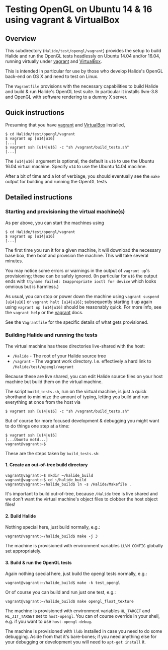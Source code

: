 # Testing OpenGL on Ubuntu 14 & 16 using vagrant & VirtualBox

## Overview

This subdirectory (`Halide/test/opengl/vagrant`) provides the setup to build Halide and run the OpenGL tests headlessly on Ubuntu 14.04 and/or 16.04, running virtually under [vagrant](http://vagrantup.com) and [VirtualBox](https://www.virtualbox.org).

This is intended in particular for use by those who develop Halide's OpenGL back-end on OS X and need to test on Linux.

The `Vagrantfile` provisions with the necessary capabilities to build Halide and build & run Halide's OpenGL test suite.  In particular it installs llvm-3.8 and OpenGL with software rendering to a dummy X server.

## Quick instructions

Presuming that you have [vagrant](http://vagrantup.com) and [VirtualBox](https://www.virtualbox.org) installed,

```
$ cd Halide/test/opengl/vagrant
$ vagrant up [u14|u16]
[...]
$ vagrant ssh [u14|u16] -c "sh /vagrant/build_tests.sh"
[...]
```

The `[u14|u16]` argument is optional, the default is `u16` to use the Ubuntu 16.04 virtual machine.  Specify `u14` to use the Ubuntu 14.04 macihne.

After a bit of time and a lot of verbiage, you should eventually see the `make` output for building and running the OpenGL tests

## Detailed instructions

### Starting and provisioning the virtual machine(s)

As per above, you can start the machines using

```
$ cd Halide/test/opengl/vagrant
$ vagrant up [u14|u16]
[...]
```

The first time you run it for a given machine, it will download the necessary base box, then boot and provision the machine.  This will take several minutes.

You may notice some errors or warnings in the output of `vagrant up`'s provisioning; these can be safely ignored.  (In particular for `u16` the output ends with `ttyname failed: Inappropriate ioctl for device` which looks omnious but is harmless.)

As usual, you can stop or power down the machine using `vagrant suspend [u14|u16]` or `vagrant halt [u14|u16]`; subsequently starting it up again using `vagrant up [u14|u16]` should be reasonably quick.  For more info, see the `vagrant help` or the [vagrant](http://vagrantup.com) docs.

See the `Vagrantfile` for the specific details of what gets provisioned.

### Building Halide and running the tests

The virtual machine has these directories live-shared with the host:

* `/Halide` - The root of your Halide source tree
* `/vagrant` - The vagrant work directory.  I.e. effectively a hard link to `/Halide/test/opengl/vagrant`

Because these are live shared, you can edit Halide source files on your host machine but build them on the virtual machine.

The script `build_tests.sh`, run on the virtual machine, is just a quick shorthand to minimize the amount of typing, letting you build and run everything at once from the host via

```
$ vagrant ssh [u14|u16] -c "sh /vagrant/build_tests.sh"
```

But of course for more focused development & debugging you might want to do things one step at a time:

```
$ vagrant ssh [u14|u16]
[...Ubuntu motd...]
vagrant@vagrant:~$
```

These are the steps taken by `build_tests.sh`:

#### 1. Create an out-of-tree build directory

```
vagrant@vagrant:~$ mkdir ~/halide_build
vagrant@vagrant:~$ cd ~/halide_build
vagrant@vagrant:~/halide_build$ ln -s /Halide/Makefile .
```

It's important to build out-of-tree, because `/Halide` tree is live shared and we don't want the virtual machine's object files to clobber the host object files!

#### 2. Build Halide

Nothing special here, just build normally, e.g.:

```
vagrant@vagrant:~/halide_build$ make -j 3
```

The machine is provisioned with environment variables `LLVM_CONFIG` globally set appropriately.

#### 3. Build & run the OpenGL tests

Again nothing special here, just build the opengl tests normally, e.g.:

```
vagrant@vagrant:~/halide_build$ make -k test_opengl
```

Or of course you can build and run just one test, e.g.:

```
vagrant@vagrant:~/halide_build$ make opengl_float_texture
```

The machine is provisioned with environment variables `HL_TARGET` and `HL_JIT_TARGET` set to `host-opengl`.  You can of course override in your shell, e.g. if you want to use `host-opengl-debug`.

The machine is provisioned with `lldb` installed in case you need to do some debugging.  Aside from that it's bare-bones; if you need anything else for your debugging or development you will need to `apt-get install` it.